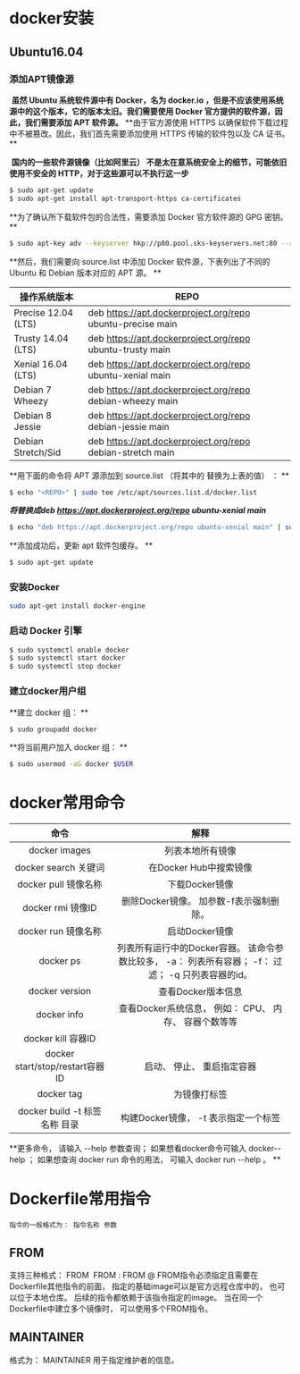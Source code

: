 # docker安装

## Ubuntu16.04 

### 添加APT镜像源

​	**虽然 Ubuntu 系统软件源中有 Docker，名为 docker.io ，但是不应该使用系统源中的这个版本，它的版本太旧。我们需要使用 Docker 官方提供的软件源，因此，我们需要添加 APT 软件源。**
​	**由于官方源使用 HTTPS 以确保软件下载过程中不被篡改。因此，我们首先需要添加使用 HTTPS 传输的软件包以及 CA 证书。 **

​	**国内的一些软件源镜像（比如阿里云） 不是太在意系统安全上的细节，可能依旧使用不安全的 HTTP，对于这些源可以不执行这一步**

~~~bash
$ sudo apt-get update
$ sudo apt-get install apt-transport-https ca-certificates
~~~

**为了确认所下载软件包的合法性，需要添加 Docker 官方软件源的 GPG 密钥。 **

~~~bash
$ sudo apt-key adv --keyserver hkp://p80.pool.sks-keyservers.net:80 --recv-keys 58118E89F3A912897C070ADBF76221572C52609D
~~~

**然后，我们需要向 source.list 中添加 Docker 软件源，下表列出了不同的Ubuntu 和 Debian 版本对应的 APT 源。 **

| 操作系统版本        | REPO                                                       |
| ------------------- | ---------------------------------------------------------- |
| Precise 12.04 (LTS) | deb https://apt.dockerproject.org/repo ubuntu-precise main |
| Trusty 14.04 (LTS)  | deb https://apt.dockerproject.org/repo ubuntu-trusty main  |
| Xenial 16.04 (LTS)  | deb https://apt.dockerproject.org/repo ubuntu-xenial main  |
| Debian 7 Wheezy     | deb https://apt.dockerproject.org/repo debian-wheezy main  |
| Debian 8 Jessie     | deb https://apt.dockerproject.org/repo debian-jessie main  |
| Debian Stretch/Sid  | deb https://apt.dockerproject.org/repo debian-stretch main |

**用下面的命令将 APT 源添加到 source.list （将其中的 <REPO> 替换为上表的值） ： **

~~~bash
$ echo "<REPO>" | sudo tee /etc/apt/sources.list.d/docker.list
~~~

***将<REPO>替换成deb https://apt.dockerproject.org/repo ubuntu-xenial main***

~~~bash
$ echo "deb https://apt.dockerproject.org/repo ubuntu-xenial main" | sudo tee /etc/apt/sources.list.d/docker.list
~~~

**添加成功后，更新 apt 软件包缓存。 **

~~~bash
$ sudo apt-get update
~~~

### 安装Docker

~~~bash
sudo apt-get install docker-engine
~~~

### 启动 Docker 引擎 

~~~bash
$ sudo systemctl enable docker
$ sudo systemctl start docker
$ sudo systemctl stop docker
~~~

### 建立docker用户组

**建立 docker 组： **

~~~bash
$ sudo groupadd docker
~~~

**将当前用户加入 docker 组： **

~~~bash
$ sudo usermod -aG docker $USER
~~~



# docker常用命令

|              命令               |                             解释                             |
| :-----------------------------: | :----------------------------------------------------------: |
|          docker images          |                       列表本地所有镜像                       |
|      docker search 关键词       |                    在Docker Hub中搜索镜像                    |
|      docker pull 镜像名称       |                        下载Docker镜像                        |
|        docker rmi 镜像ID        |           删除Docker镜像。 加参数-f表示强制删除。            |
|       docker run 镜像名称       |                        启动Docker镜像                        |
|            docker ps            | 列表所有运⾏中的Docker容器。 该命令参数⽐较多， -a： 列表所有容器； -f： 过滤； -q 只列表容器的id。 |
|         docker version          |                      查看Docker版本信息                      |
|           docker info           |    查看Docker系统信息， 例如： CPU、 内存、 容器个数等等     |
|       docker kill 容器ID        |                                                              |
| docker start/stop/restart容器ID |                  启动、 停⽌、 重启指定容器                  |
|           docker tag            |                         为镜像打标签                         |
|  docker build -t 标签名称 目录  |             构建Docker镜像， -t 表示指定⼀个标签             |
**更多命令， 请输⼊ --help 参数查询； 如果想看docker命令可输⼊ docker--help ； 如果想查询 docker run 命令的⽤法， 可输⼊ docker run --help 。 **



# Dockerfile常用指令

`指令的一般格式为： 指令名称 参数`

## FROM

⽀持三种格式：
FROM <image>
FROM <image>:<tag>
FROM <image>@<digest>
FROM指令必须指定且需要在Dockerfile其他指令的前⾯， 指定的基础image可以是官⽅远程仓库中的， 也可以位于本地仓库。 后续的指令都依赖于该指令指定的image。 当在同⼀个Dockerfile中建⽴多个镜像时， 可以使⽤多个FROM指令。 

## MAINTAINER

格式为：
MAINTAINER <name>
⽤于指定维护者的信息。 

